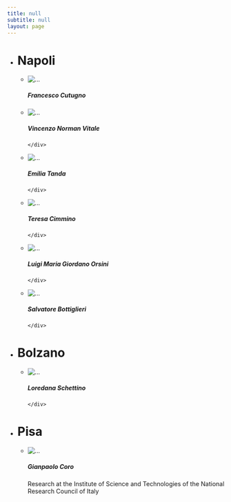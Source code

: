 ```yaml
---
title: null
subtitle: null
layout: page
---
```


- # Napoli

  - <div class="card mb-3" style="max-width: 540px;">
    <div class="row g-0">
      <div class="col-md-4">
        <img src="/assets/img/cane.jpeg" class="img-fluid rounded-start" alt="...">
      </div>
      <a href="#" class="stretched-link"></a>
      <div class="col-md-8">
        <div class="card-body">
          <h5 class="card-title">Francesco Cutugno</h5>
        </div>
        
      </div>
      
    </div>
    </div>

  - <div class="card mb-3" style="max-width: 540px;">
    <div class="row g-0">
      <div class="col-md-4">
        <img src="/assets/img/cane.jpeg" class="img-fluid rounded-start" alt="...">
      </div>
      <a href="#" class="stretched-link"></a>

      <div class="col-md-8">
        <div class="card-body">
          <h5 class="card-title">Vincenzo Norman Vitale</h5>
          
        </div>
      </div>

    </div>
    </div>

  - <div class="card mb-3" style="max-width: 540px;">
    <div class="row g-0">
      <div class="col-md-4">
        <img src="/assets/img/cane.jpeg" class="img-fluid rounded-start" alt="...">
      </div>
      <a href="#" class="stretched-link"></a>

      <div class="col-md-8">
        <div class="card-body">
          <h5 class="card-title">Emilia Tanda</h5>
          
        </div>
      </div>
    </div>
    </div>


  - <div class="card mb-3" style="max-width: 540px;">
    <div class="row g-0">
      <div class="col-md-4">
        <img src="/assets/img/cane.jpeg" class="img-fluid rounded-start" alt="...">
      </div>
      <div class="col-md-8">
        <div class="card-body">
          <h5 class="card-title">Teresa Cimmino</h5>
          
        </div>
      </div>
      <a href="#" class="stretched-link"></a>
    </div>
    </div>


  - <div class="card mb-3" style="max-width: 540px;">
    <div class="row g-0">
      <div class="col-md-4">
        <img src="/assets/img/cane.jpeg" class="img-fluid rounded-start" alt="...">
      </div>
      <div class="col-md-8">
        <div class="card-body">
          <h5 class="card-title">Luigi Maria Giordano Orsini</h5>
          
        </div>
      </div>
      <a href="#" class="stretched-link"></a>
    </div>
    </div>


  - <div class="card mb-3" style="max-width: 540px;">
    <div class="row g-0">
      <div class="col-md-4">
        <img src="/assets/img/cane.jpeg" class="img-fluid rounded-start" alt="...">
      </div>
      <div class="col-md-8">
        <div class="card-body">
          <h5 class="card-title">Salvatore Bottiglieri</h5>
          
        </div>
      </div>
      <a href="#" class="stretched-link"></a>
    </div>
    </div>
- # Bolzano

  - <div class="card mb-3" style="max-width: 540px;">
    <div class="row g-0">
      <div class="col-md-4">
        <img src="/assets/img/cane.jpeg" class="img-fluid rounded-start" alt="...">
      </div>
      <div class="col-md-8">
        <div class="card-body">
          <h5 class="card-title">Loredana Schettino</h5>
          
        </div>
      </div>
    </div>
    </div>



- # Pisa

  - <div class="card mb-3" style="max-width: 540px;">
    <div class="row g-0">
      <div class="col-md-4">
        <img src="/assets/img/gianpaolo_coro.jpeg" class="img-fluid rounded-start" alt="...">
      </div>
      <div class="col-md-8">
        <div class="card-body">
          <h5 class="card-title">Gianpaolo Coro</h5>
          Research at the Institute of Science and Technologies of the National Research Council of Italy
        </div>
      </div>
    </div>
    </div>


